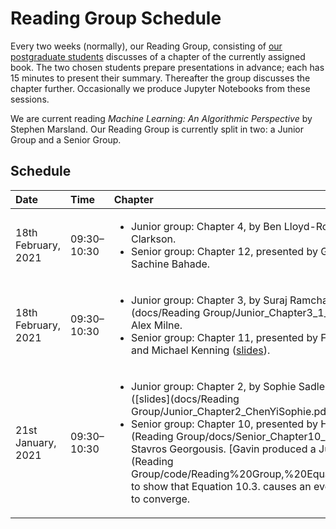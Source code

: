 # Reading Group Schedule

Every two weeks (normally), our Reading Group, consisting of [our postgraduate students](http://csvision.swansea.ac.uk/index.php?n=Site.People#pgr) discusses of a chapter of the currently assigned book. The two chosen students prepare presentations in advance; each has 15 minutes to present their summary. Thereafter the group discusses the chapter further. Occasionally we produce Jupyter Notebooks from these sessions. 

We are current reading *Machine Learning: An Algorithmic Perspective* by Stephen Marsland. Our Reading Group is currently split in two: a Junior Group and a Senior Group.

## Schedule

|Date|Time|Chapter|
|:---|:---|:------|
18th February, 2021 | 09:30&ndash;10:30 | <ul><li>Junior group: Chapter 4, by Ben Lloyd-Roberts and Connor Clarkson.</li><li>Senior group: Chapter 12, presented by Gavin Tsang and Sachine Bahade.</li></ul>
18th February, 2021 | 09:30&ndash;10:30 | <ul><li>Junior group: Chapter 3, by Suraj Ramchand ([slides](docs/Reading Group/Junior_Chapter3_1_Suraj.pptx)) and Alex Milne.</li><li>Senior group: Chapter 11, presented by Felix Richards ([slides](code/Senior_Chapter11.1-3_Felix.pdf)) and Michael Kenning ([slides](code/Senior_Chapter11.4-7_Michael.pdf)).</li></ul>
21st January, 2021 | 09:30&ndash;10:30 | <ul><li>Junior group: Chapter 2, by Sophie Sadler, Yi Hu and Chen Hu ([slides](docs/Reading Group/Junior_Chapter2_ChenYiSophie.pdf)).</li><li>Senior group: Chapter 10, presented by Hanchi Ren ([slides](Reading Group/docs/Senior_Chapter10_Hans.pdf)) and Stavros Georgousis. [Gavin produced a Jupyter Notebook](Reading Group/code/Reading%20Group,%20Equation%2010.3.ipynb) to show that Equation 10.3. causes an evolutionary algorithm to converge.</li></ul>